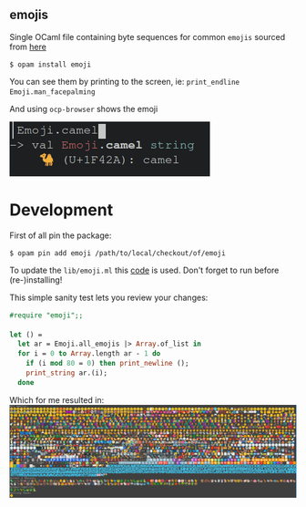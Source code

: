 emojis
------

Single OCaml file containing byte sequences for common `emojis`
sourced from [here](http://www.unicode.org/emoji/charts/emoji-list.html)

```
$ opam install emoji
```

You can see them by printing to the screen, 
ie: `print_endline Emoji.man_facepalming`

And using `ocp-browser` shows the emoji

![](./ocp-browser-emoji.png)

# Development 

First of all pin the package:

```
$ opam pin add emoji /path/to/local/checkout/of/emoji
```

To update the `lib/emoji.ml` this [code](./gencode/main.ml) is
used. Don't forget to run before (re-)installing!

This simple sanity test lets you review your changes:

```ocaml
#require "emoji";;

let () =
  let ar = Emoji.all_emojis |> Array.of_list in
  for i = 0 to Array.length ar - 1 do
    if (i mod 80 = 0) then print_newline ();
    print_string ar.(i);
  done
```

Which for me resulted in:
![](./emojis.png)
